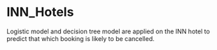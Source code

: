 # INN_Hotels
Logistic model and decision tree model are applied on the INN hotel to predict that which booking is likely to be cancelled. 
